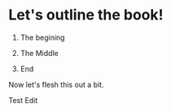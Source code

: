 # Let's outline the book!

1. The begining

2. The Middle

3. End

Now let's flesh this out a bit.

Test Edit

